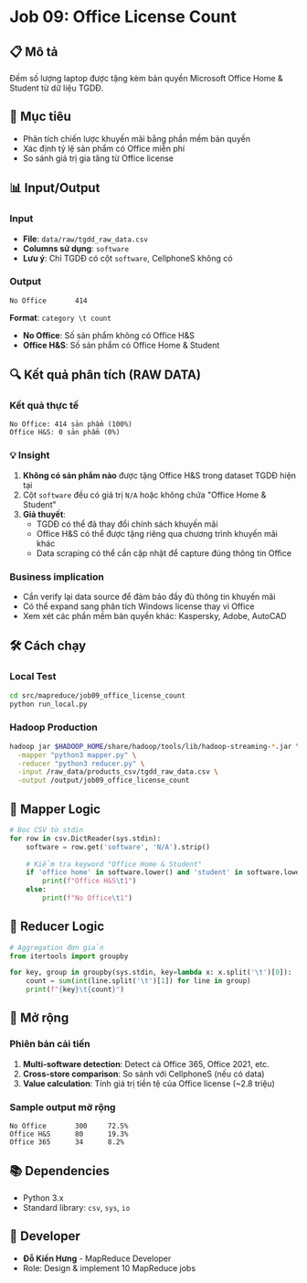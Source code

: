 # Job 09: Office License Count

## 📋 Mô tả
Đếm số lượng laptop được tặng kèm bản quyền Microsoft Office Home & Student từ dữ liệu TGDĐ.

## 🎯 Mục tiêu
- Phân tích chiến lược khuyến mãi bằng phần mềm bản quyền
- Xác định tỷ lệ sản phẩm có Office miễn phí
- So sánh giá trị gia tăng từ Office license

## 📊 Input/Output

### Input
- **File**: `data/raw/tgdd_raw_data.csv`
- **Columns sử dụng**: `software`
- **Lưu ý**: Chỉ TGDĐ có cột `software`, CellphoneS không có

### Output
```
No Office       414
```

**Format**: `category \t count`
- **No Office**: Số sản phẩm không có Office H&S
- **Office H&S**: Số sản phẩm có Office Home & Student

## 🔍 Kết quả phân tích (RAW DATA)

### Kết quả thực tế
```
No Office: 414 sản phẩm (100%)
Office H&S: 0 sản phẩm (0%)
```

### 💡 Insight
1. **Không có sản phẩm nào** được tặng Office H&S trong dataset TGDĐ hiện tại
2. Cột `software` đều có giá trị `N/A` hoặc không chứa "Office Home & Student"
3. **Giả thuyết**: 
   - TGDĐ có thể đã thay đổi chính sách khuyến mãi
   - Office H&S có thể được tặng riêng qua chương trình khuyến mãi khác
   - Data scraping có thể cần cập nhật để capture đúng thông tin Office

### Business implication
- Cần verify lại data source để đảm bảo đầy đủ thông tin khuyến mãi
- Có thể expand sang phân tích Windows license thay vì Office
- Xem xét các phần mềm bản quyền khác: Kaspersky, Adobe, AutoCAD

## 🛠️ Cách chạy

### Local Test
```bash
cd src/mapreduce/job09_office_license_count
python run_local.py
```

### Hadoop Production
```bash
hadoop jar $HADOOP_HOME/share/hadoop/tools/lib/hadoop-streaming-*.jar \
  -mapper "python3 mapper.py" \
  -reducer "python3 reducer.py" \
  -input /raw_data/products_csv/tgdd_raw_data.csv \
  -output /output/job09_office_license_count
```

## 📝 Mapper Logic
```python
# Đọc CSV từ stdin
for row in csv.DictReader(sys.stdin):
    software = row.get('software', 'N/A').strip()
    
    # Kiểm tra keyword "Office Home & Student"
    if 'office home' in software.lower() and 'student' in software.lower():
        print(f"Office H&S\t1")
    else:
        print(f"No Office\t1")
```

## 📝 Reducer Logic
```python
# Aggregation đơn giản
from itertools import groupby

for key, group in groupby(sys.stdin, key=lambda x: x.split('\t')[0]):
    count = sum(int(line.split('\t')[1]) for line in group)
    print(f"{key}\t{count}")
```

## 🔄 Mở rộng

### Phiên bản cải tiến
1. **Multi-software detection**: Detect cả Office 365, Office 2021, etc.
2. **Cross-store comparison**: So sánh với CellphoneS (nếu có data)
3. **Value calculation**: Tính giá trị tiền tệ của Office license (~2.8 triệu)

### Sample output mở rộng
```
No Office       300     72.5%
Office H&S      80      19.3%
Office 365      34      8.2%
```

## 📚 Dependencies
- Python 3.x
- Standard library: `csv`, `sys`, `io`

## 👤 Developer
- **Đỗ Kiến Hưng** - MapReduce Developer
- Role: Design & implement 10 MapReduce jobs
